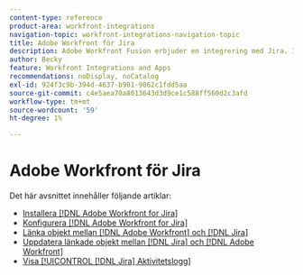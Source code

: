 ```yaml
---
content-type: reference
product-area: workfront-integrations
navigation-topic: workfront-integrations-navigation-topic
title: Adobe Workfront för Jira
description: Adobe Workfront Fusion erbjuder en integrering med Jira. I den här artikeln finns anvisningar om hur du installerar och konfigurerar integreringarna samt hur du använder dem i det dagliga arbetet.
author: Becky
feature: Workfront Integrations and Apps
recommendations: noDisplay, noCatalog
exl-id: 924f3c9b-394d-4637-b981-9062c1fdd5aa
source-git-commit: c4e5aea70a8013643d3d9ce1c588ff560d2c3afd
workflow-type: tm+mt
source-wordcount: '59'
ht-degree: 1%

---
```


# Adobe Workfront för Jira

Det här avsnittet innehåller följande artiklar:

* [Installera [!DNL Adobe Workfront for Jira]](../../workfront-integrations-and-apps/use-workfront-with-jira/install-workfront-for-jira.md)
* [Konfigurera [!DNL Adobe Workfront for Jira]](../../workfront-integrations-and-apps/use-workfront-with-jira/configure-workfront-for-jira.md)
* [Länka objekt mellan [!DNL Adobe Workfront] och [!DNL Jira]](../../workfront-integrations-and-apps/use-workfront-with-jira/link-items-between-wf-jira.md)
* [Uppdatera länkade objekt mellan [!DNL Jira] och [!DNL Adobe Workfront]](../../workfront-integrations-and-apps/use-workfront-with-jira/update-linked-items-between-jira-wf.md)
* [Visa [!UICONTROL [!DNL Jira] Aktivitetslogg]](../../workfront-integrations-and-apps/use-workfront-with-jira/view-the-jira-activity-log.md)
